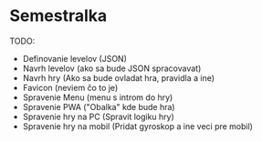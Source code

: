 # Semestralka

TODO:
- Definovanie levelov (JSON)
- Navrh levelov (ako sa bude JSON spracovavat)
- Navrh hry (Ako sa bude ovladat hra, pravidla a ine)
- Favicon (neviem čo to je)
- Spravenie Menu (menu s introm do hry)
- Spravenie PWA ("Obalka" kde bude hra)
- Spravenie hry na PC (Spravit logiku hry)
- Spravenie hry na mobil (Pridat gyroskop a ine veci pre mobil)
